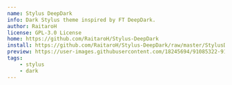 ```yaml
---
name: Stylus DeepDark
info: Dark Stylus theme inspired by FT DeepDark.
author: RaitaroH
license: GPL-3.0 License
home: https://github.com/RaitaroH/Stylus-DeepDark
install: https://github.com/RaitaroH/Stylus-DeepDark/raw/master/StylusDeepDark.user.css
preview: https://user-images.githubusercontent.com/18245694/91085322-91ba5700-e64d-11ea-91dc-4f96e57fec5c.png
tags:
    - stylus
    - dark
---
```

